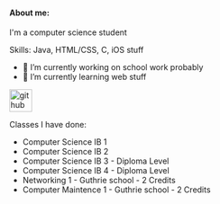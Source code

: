 #### About me:
I'm a computer science student

Skills: Java, HTML/CSS, C, iOS stuff

- 🔭 I’m currently working on school work probably 
- 🌱 I’m currently learning web stuff 


[<img src='https://cdn.jsdelivr.net/npm/simple-icons@3.0.1/icons/github.svg' alt='github' height='40'>](https://github.com/endiceth)  

Classes I have done:<br />
- Computer Science IB 1<br />
- Computer Science IB 2<br />
- Computer Science IB 3 - Diploma Level<br />
- Computer Science IB 4 - Diploma Level<br />
- Networking 1 - Guthrie school - 2 Credits<br />
- Computer Maintence 1 - Guthrie school - 2 Credits<br />
